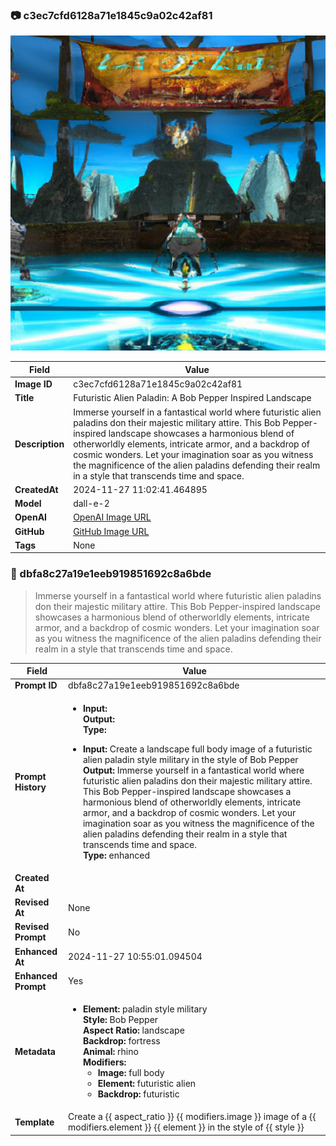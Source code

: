 

### 📷 c3ec7cfd6128a71e1845c9a02c42af81 


![data.id](./c3ec7cfd6128a71e1845c9a02c42af81.jpg)


| Field          | Value                                                                                                                     |
|----------------|---------------------------------------------------------------------------------------------------------------------------|
| **Image ID**             | c3ec7cfd6128a71e1845c9a02c42af81                                                                                                             |
| **Title**           | Futuristic Alien Paladin: A Bob Pepper Inspired Landscape                                                                                                       |
| **Description**           | Immerse yourself in a fantastical world where futuristic alien paladins don their majestic military attire. This Bob Pepper-inspired landscape showcases a harmonious blend of otherworldly elements, intricate armor, and a backdrop of cosmic wonders. Let your imagination soar as you witness the magnificence of the alien paladins defending their realm in a style that transcends time and space.                                                                                                       |
| **CreatedAt**        | 2024-11-27 11:02:41.464895                                                                                                        |
| **Model**        | dall-e-2                                                                                                        |
| **OpenAI**         | [OpenAI Image URL](https://oaidalleapiprodscus.blob.core.windows.net/private/org-TZj0gKpq3CiXdXNznVOkBYav/user-t5KW5S6yYiCS0u4yDWasqnEP/img-S9J9Uh7BK0L2bGQODeQbgDv2.png?st=2024-11-27T10%3A02%3A34Z&se=2024-11-27T12%3A02%3A34Z&sp=r&sv=2024-08-04&sr=b&rscd=inline&rsct=image/png&skoid=d505667d-d6c1-4a0a-bac7-5c84a87759f8&sktid=a48cca56-e6da-484e-a814-9c849652bcb3&skt=2024-11-27T00%3A26%3A31Z&ske=2024-11-28T00%3A26%3A31Z&sks=b&skv=2024-08-04&sig=63oSqzrd6p/7jUxCsfT%2By0Pi0bPO/foIBiorZu93HEA%3D)                                                                                |
| **GitHub**         | [GitHub Image URL](https://github.com/Caneta-Silva/cyber-tomorrow/blob/main/images/c3ec7cfd6128a71e1845c9a02c42af81/c3ec7cfd6128a71e1845c9a02c42af81.jpg)                                                                                |
| **Tags**       | None                                                                                                                   |

### 📜 dbfa8c27a19e1eeb919851692c8a6bde

> Immerse yourself in a fantastical world where futuristic alien paladins don their majestic military attire. This Bob Pepper-inspired landscape showcases a harmonious blend of otherworldly elements, intricate armor, and a backdrop of cosmic wonders. Let your imagination soar as you witness the magnificence of the alien paladins defending their realm in a style that transcends time and space.

| Field          | Value                                                                                                                                                                      |
|----------------|----------------------------------------------------------------------------------------------------------------------------------------------------------------------------|
| **Prompt ID**  | dbfa8c27a19e1eeb919851692c8a6bde                                                                                                                                                            |
| **Prompt History** | <ul><li>**Input:**  <br> **Output:**  <br> **Type:** </li></ul><ul><li>**Input:** Create a landscape full body image of a futuristic alien paladin style military in the style of Bob Pepper <br> **Output:** Immerse yourself in a fantastical world where futuristic alien paladins don their majestic military attire. This Bob Pepper-inspired landscape showcases a harmonious blend of otherworldly elements, intricate armor, and a backdrop of cosmic wonders. Let your imagination soar as you witness the magnificence of the alien paladins defending their realm in a style that transcends time and space. <br> **Type:** enhanced</li></ul> |
| **Created At** |                                                                                                                                                    |
| **Revised At** | None                                                                                                                                                   |
| **Revised Prompt** | No                                                                                                                                                                      |
| **Enhanced At** | 2024-11-27 10:55:01.094504                                                                                                                                                  |
| **Enhanced Prompt** | Yes                                                                                                                                                                    |
| **Metadata**   | <ul><li>**Element:** paladin style military <br> **Style:** Bob Pepper <br> **Aspect Ratio:** landscape <br> **Backdrop:** fortress <br> **Animal:** rhino <br> **Modifiers:**<ul><li>**Image:** full body</li><li>**Element:** futuristic alien</li><li>**Backdrop:** futuristic</li></ul></li></ul> |
| **Template**   | Create a {{ aspect_ratio }} {{ modifiers.image }} image of a {{ modifiers.element }} {{ element }} in the style of {{ style }}                                                                                                                                           |


